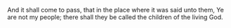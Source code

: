 And it shall come to pass, that in the place where it was said unto them, Ye are not my people; there shall they be called the children of the living God.
